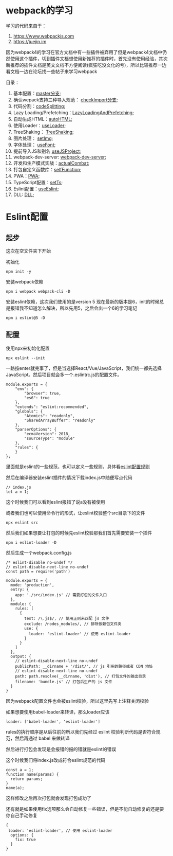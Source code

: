 # webpack的学习
学习的代码来自于：
1. https://www.webpackjs.com
2. https://juejin.im

因为webpack4的学习在官方文档中有一些插件被弃用了但是webpack4文档中仍然使用这个插件，切到插件文档想使用新推荐的插件时，首先没有使用经验，其次新推荐的插件文档是英文文档不方便阅读(疯狂吃没文化的亏)，所以比较推荐一边看文档一边在论坛找一些帖子来学习webpack

目录：

1. 基本配置：[master分支](https://github.com/ChunchunIsMe/studyWebpack "master");
2. 确认wepack支持三种导入规范： [checkImport分支](https://github.com/ChunchunIsMe/studyWebpack/tree/checkImport "checkImport");
3. 代码分割：[codeSplitting](https://github.com/ChunchunIsMe/studyWebpack/tree/codeSplitting "codeSplitting");
4. Lazy Loading/Prefetching：[LazyLoadingAndPrefetching](https://github.com/ChunchunIsMe/studyWebpack/tree/LazyLoadingAndPrefetching "LazyLoadingAndPrefetching");
5. 自动生成HTML：[autoHTML](https://github.com/ChunchunIsMe/studyWebpack/tree/autoHTML "autoHTML");
6. 使用Loader：[useLoader](https://github.com/ChunchunIsMe/studyWebpack/tree/useLoader "useLoader");
7. TreeShaking： [TreeShaking](https://github.com/ChunchunIsMe/studyWebpack/tree/TreeShaking "TreeShaking");
8. 图片处理： [setImg](https://github.com/ChunchunIsMe/studyWebpack/tree/setImg "setImg");
9. 字体处理： [useFont](https://github.com/ChunchunIsMe/studyWebpack/tree/useFont "useFont");
10. 提前导入JS和别名 [useJSProject](https://github.com/ChunchunIsMe/studyWebpack/tree/useJSProject "useJSProject");
11. webpack-dev-server: [webpack-dev-server](https://github.com/ChunchunIsMe/studyWebpack/tree/webpack-dev-server "webpack-dev-server");
12. 开发和生产模式实战：[actualCombat](https://github.com/ChunchunIsMe/studyWebpack/tree/actualCombat "actualCombat");
13. 打包自定义函数库：[selfFunction](https://github.com/ChunchunIsMe/studyWebpack/tree/selfFunction "selfFunction");
14. PWA：[PWA](https://github.com/ChunchunIsMe/studyWebpack/tree/PWA "PWA");
15. TypeScript配置：[setTs](https://github.com/ChunchunIsMe/studyWebpack/tree/setTs "setTs");
16. Eslint配置：[useEslint](https://github.com/ChunchunIsMe/studyWebpack/tree/useEslint "useEslint");
17. DLL: [DLL](https://github.com/ChunchunIsMe/studyWebpack/tree/DLL "DLL");

# Eslint配置
## 起步
这次在空文件夹下开始

初始化
```
npm init -y
```
安装webpack依赖
```
npm i webpack webpack-cli -D
```
安装eslint依赖，这次我们使用的是version 5 现在最新的版本是6，init的时候总是报错我不知道怎么解决，所以先用5，之后会出一个6的学习笔记
```
npm i eslint@5 -D
```
## 配置
使用npx来初始化配置
```
npx eslint --init
```
一路按enter就完事了，但是当选择React/Vue/JavaScript，我们统一都先选择 JavaScript。然后项目就会多一个.eslintrc.js的配置文件。
```
module.exports = {
    "env": {
        "browser": true,
        "es6": true
    },
    "extends": "eslint:recommended",
    "globals": {
        "Atomics": "readonly",
        "SharedArrayBuffer": "readonly"
    },
    "parserOptions": {
        "ecmaVersion": 2018,
        "sourceType": "module"
    },
    "rules": {
    }
};
```
里面就是eslint的一些规范，也可以定义一些规则，具体看[eslint配置规则](https://cn.eslint.org/docs/user-guide/configuring "eslint配置规则")

然后在编译器安装eslint插件的情况下载index.js中随便写点代码
```
// index.js
let a = 1;
```
这个时候我们可以看到eslint报错了说a没有被使用

或者我们也可以使用命令行的形式，让eslint校验整个src目录下的文件
```
npx eslint src
```
然后我们如果想要让打包的时候先eslint校验那我们首先需要安装一个插件
```
npm i eslint-loader -D
```
然后生成一个webpack.config.js
```
/* eslint-disable no-undef */
// eslint-disable-next-line no-undef
const path = require('path')

module.exports = {
  mode: 'production',
  entry: {
    app: './src/index.js' // 需要打包的文件入口
  },
  module: {
    rules: [
      {
        test: /\.js$/, // 使用正则来匹配 js 文件
        exclude: /nodes_modules/, // 排除依赖包文件夹
        use: {
          loader: 'eslint-loader' // 使用 eslint-loader
        }
      }
    ]
  },
  output: {
    // eslint-disable-next-line no-undef
    publicPath: __dirname + '/dist/', // js 引用的路径或者 CDN 地址
    // eslint-disable-next-line no-undef
    path: path.resolve(__dirname, 'dist'), // 打包文件的输出目录
    filename: 'bundle.js' // 打包后生产的 js 文件
  }
}
```
因为webpack配置文件也会被eslint校验，所以这里先写上注释关闭校验

如果想要使用babel-loader来转译，那么loader应该
```
loader: ['babel-loader', 'eslint-loader']
```
rules的执行顺序是从后往前的所以我们先经过 eslint 校验判断代码是否符合规范，然后再通过 babel 来做转译

然后进行打包会发现是会报错的报的错就是eslint的错误

这个时候我们将index.js改成符合eslint规范的代码
```
const a = 1;
function name(params) {
  return params;
}
name(a);
```
这样修改之后再次打包就会发现打包成功了

还有就是如果使用fix选项那么会自动修复一些错误，但是不能自动修复的还是要你自己手动修复
```
{
 loader: 'eslint-loader', // 使用 eslint-loader
  options: {
    fix: true
  }
}
```